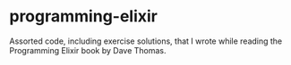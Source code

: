 # programming-elixir

Assorted code, including exercise solutions, that I wrote while reading the Programming Elixir book by Dave Thomas.
